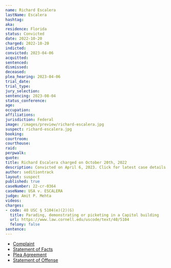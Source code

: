 ```yaml
---
name: Richard Escalera
lastName: Escalera
hashtag:
aka:
residence: Florida
status: Convicted
date: 2022-10-20
charged: 2022-10-20
indicted:
convicted: 2023-04-06
acquitted:
sentenced:
dismissed:
deceased:
plea_hearing: 2023-04-06
trial_date:
trial_type:
jury_selection:
sentencing: 2023-08-04
status_conference:
age:
occupation:
affiliations:
jurisdiction: Federal
image: /images/preview/richard-escalera.jpg
suspect: richard-escalera.jpg
booking:
courtroom:
courthouse:
raid:
perpwalk:
quote:
title: Richard Escalera charged on October 20th, 2022
description: Convicted on April 6, 2023. Click for latest case details.
author: seditiontrack
layout: suspect
published: true
caseNumber: 22-cr-0364
caseName: USA v. ESCALERA
judge: Amit P. Mehta
videos:
charges:
- code: 40 USC § 5104(e)(2)(G)
  title: Parading, demonstrating or picketing in a Capitol building
  url: https://www.law.cornell.edu/uscode/text/40/5104
  felony: false
sentence:
---
```

- [Complaint](https://www.justice.gov/usao-dc/case-multi-defendant/file/1546276/download)
- [Statement of Facts](https://www.justice.gov/usao-dc/case-multi-defendant/file/1546281/download)
- [Plea Agreement](https://storage.courtlistener.com/recap/gov.uscourts.dcd.249327/gov.uscourts.dcd.249327.26.0.pdf)
- [Statement of Offense](https://storage.courtlistener.com/recap/gov.uscourts.dcd.249327/gov.uscourts.dcd.249327.27.0.pdf)
